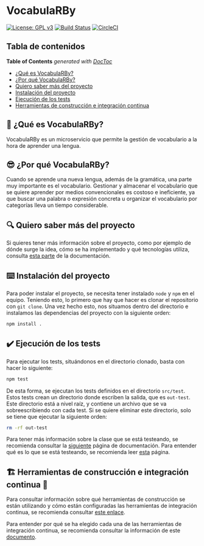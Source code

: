 # VocabulaRBy

[![License: GPL v3](https://img.shields.io/badge/License-GPLv3-blue.svg)](https://www.gnu.org/licenses/gpl-3.0) [![Build Status](https://travis-ci.org/Vol0kin/VocabulaRBy.svg?branch=master)](https://travis-ci.org/Vol0kin/VocabulaRBy) [![CircleCI](https://circleci.com/gh/Vol0kin/VocabulaRBy.svg?style=svg)](https://circleci.com/gh/Vol0kin/VocabulaRBy)

## Tabla de contenidos

<!-- START doctoc generated TOC please keep comment here to allow auto update -->
<!-- DON'T EDIT THIS SECTION, INSTEAD RE-RUN doctoc TO UPDATE -->
**Table of Contents**  *generated with [DocToc](https://github.com/thlorenz/doctoc)*

- [¿Qué es VocabulaRBy?](#thinking-%C2%BFqu%C3%A9-es-vocabularby)
- [¿Por qué VocabulaRBy?](#sunglasses-%C2%BFpor-qu%C3%A9-vocabularby)
- [Quiero saber más del proyecto](#quiero-saber-m%C3%A1s-del-proyecto)
- [Instalación del proyecto](#keyboard-instalaci%C3%B3n-del-proyecto)
- [Ejecución de los tests](#heavy_check_mark-ejecuci%C3%B3n-de-los-tests)
- [Herramientas de construcción e integración continua](#building_construction-herramientas-de-construcci%C3%B3n-e-integraci%C3%B3n-continua-repeat)

<!-- END doctoc generated TOC please keep comment here to allow auto update -->

## :thinking: ¿Qué es VocabulaRBy?

VocabulaRBy es un microservicio que permite la gestión de vocabulario
a la hora de aprender una lengua.

## :sunglasses: ¿Por qué VocabulaRBy?

Cuando se aprende una nueva lengua, además de la gramática, una parte muy importante
es el vocabulario. Gestionar y almacenar el vocabulario que se quiere aprender por medios
convencionales es costoso e ineficiente, ya que buscar una palabra o expresión concreta u
organizar el vocabulario por categorías lleva un tiempo considerable.

## :mag: Quiero saber más del proyecto

Si quieres tener más información sobre el proyecto, como por ejemplo de dónde surge la idea,
cómo se ha implementado y qué tecnologías utiliza, consulta
[esta parte](https://github.com/Vol0kin/VocabulaRBy/blob/master/docs/extra-doc/info-adicional-proyecto.md)
de la documentación.

## :keyboard: Instalación del proyecto

Para poder instalar el proyecto, se necesita tener instalado `node` y `npm` en el equipo. Teniendo esto,
lo primero que hay que hacer es clonar el repositorio con `git clone`.
Una vez hecho esto, nos situamos dentro del directorio e instalamos las dependencias del proyecto
con la siguiente orden:

```bash
npm install .
```

## :heavy_check_mark: Ejecución de los tests

Para ejecutar los tests, situándonos en el directorio clonado, basta con hacer lo siguiente:

```bash
npm test
```

De esta forma, se ejecutan los tests definidos en el directorio `src/test`. Estos tests crean un directorio
donde escriben la salida, que es `out-test`. Este directorio está a nivel raíz, y contiene un archivo que se
va sobreescribiendo con cada test. Si se quiere eliminar este directorio, solo se tiene que ejecutar
la siguiente orden:

```bash
rm -rf out-test
```

Para tener más información sobre la clase que se está testeando, se recomienda consultar la
[siguiente](https://vol0kin.github.io/VocabulaRBy/VocManager.html) página de documentación. Para
entender qué es lo que se está testeando, se recomienda leer
[esta](https://github.com/Vol0kin/VocabulaRBy/blob/master/docs/extra-doc/info-tests.md) página.

## :building_construction: Herramientas de construcción e integración continua :repeat:

Para consultar información sobre qué herramientas de construcción se están utilizando y cómo están
configuradas las herramientas de integración continua, se recomienda consultar
[este enlace](https://github.com/Vol0kin/VocabulaRBy/blob/master/docs/extra-doc/config-tecnologias.md).

Para entender por qué se ha elegido cada una de las herramientas de integración continua, se recomienda
consultar la información de este [documento](https://github.com/Vol0kin/VocabulaRBy/blob/master/docs/extra-doc/razones-travis-circle.md).
